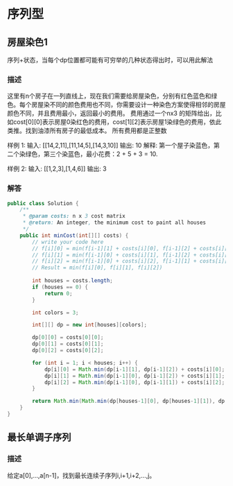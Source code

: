 # 序列型
## 房屋染色1
序列+状态，当每个dp位置都可能有可穷举的几种状态得出时，可以用此解法
### 描述
这里有n个房子在一列直线上，现在我们需要给房屋染色，分别有红色蓝色和绿色。每个房屋染不同的颜色费用也不同，你需要设计一种染色方案使得相邻的房屋颜色不同，并且费用最小，返回最小的费用。
费用通过一个nx3 的矩阵给出，比如cost[0][0]表示房屋0染红色的费用，cost[1][2]表示房屋1染绿色的费用，依此类推。找到油漆所有房子的最低成本。
所有费用都是正整数

样例 1:
输入: [[14,2,11],[11,14,5],[14,3,10]]
输出: 10
解释: 第一个屋子染蓝色，第二个染绿色，第三个染蓝色，最小花费：2 + 5 + 3 = 10.

样例 2:
输入: [[1,2,3],[1,4,6]]
输出: 3

### 解答
```java
public class Solution {
    /**
     * @param costs: n x 3 cost matrix
     * @return: An integer, the minimum cost to paint all houses
     */
    public int minCost(int[][] costs) {
        // write your code here
        // f[i][0] = min(f[i-1][1] + costs[i][0], f[i-1][2] + costs[i][0])
        // f[i][1] = min(f[i-1][0] + costs[i][1], f[i-1][2] + costs[i][1])
        // f[i][2] = min(f[i-1][0] + costs[i][2], f[i-1][1] + costs[i][2])
        // Result = min(f[i][0], f[i][1], f[i][2])
        
        int houses = costs.length;
        if (houses == 0) {
            return 0;
        }

        int colors = 3;

        int[][] dp = new int[houses][colors];

        dp[0][0] = costs[0][0];
        dp[0][1] = costs[0][1];
        dp[0][2] = costs[0][2];

        for (int i = 1; i < houses; i++) {
            dp[i][0] = Math.min(dp[i-1][1], dp[i-1][2]) + costs[i][0];
            dp[i][1] = Math.min(dp[i-1][0], dp[i-1][2]) + costs[i][1];
            dp[i][2] = Math.min(dp[i-1][0], dp[i-1][1]) + costs[i][2];
        }

        return Math.min(Math.min(dp[houses-1][0], dp[houses-1][1]), dp[houses-1][2]);
    }
}
```

## 最长单调子序列
### 描述
给定a[0],...,a[n-1]，找到最长连续子序列i,i+1,i+2,...,j。
